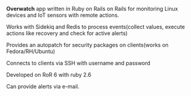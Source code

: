 **Overwatch** app written in Ruby on Rails on Rails for monitoring Linux devices and IoT sensors with remote actions.

Works with Sidekiq and Redis to process events(collect values, execute actions like recovery and check for active alerts)

Provides an autopatch for security packages on clients(works on Fedora/RH/Ubuntu)

Connects to clients via SSH with username and password

Developed on RoR 6 with ruby 2.6

Can provide alerts via e-mail.

